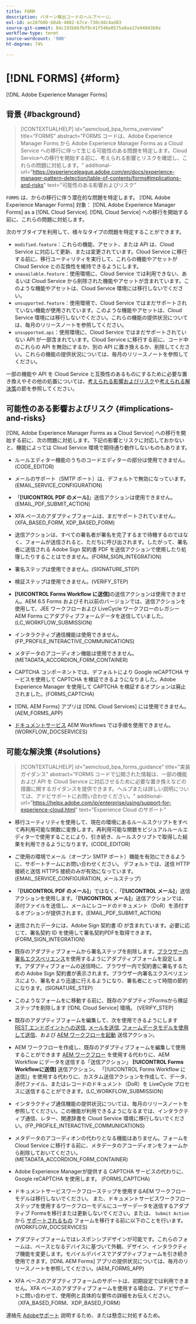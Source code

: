 ```yaml
---
title: FORM
description: パターン検出コードのヘルプページ。
exl-id: ac28760b-b0ab-4082-b7ce-730cddc4ad83
source-git-commit: 84c193b66fbf9c41f546e8575a0aa17e94043b9a
workflow-type: tm+mt
source-wordcount: '980'
ht-degree: 74%

---
```


# [!DNL FORMS] {#form}

[!DNL Adobe Experience Manager Forms]

## 背景 {#background}

>[!CONTEXTUALHELP]
>id="aemcloud_bpa_forms_overview"
>title="FORMS"
>abstract="FORMS コードは、Adobe Experience Manager Forms から Adobe Experience Manager Forms as a Cloud Service への移行に伴って生じる可能性のある問題を特定します。Cloud Serviceへの移行を開始する前に、考えられる影響とリスクを確認し、これらの問題に対処します。"
>additional-url="https://experienceleague.adobe.com/en/docs/experience-manager-pattern-detection/table-of-contents/forms#implications-and-risks" text="可能性のある影響およびリスク"

`FORMS`  は、からの移行に伴う潜在的な問題を特定します。 [!DNL Adobe Experience Manager Forms] 対象： [!DNL Adobe Experience Manager Forms] as a [!DNL Cloud Service]. [!DNL Cloud Service] への移行を開始する前に、これらの問題に対処します。

次のサブタイプを利用して、様々なタイプの問題を特定することができます。

* `modified.feature`：これらの機能、アセット、または API は、Cloud Service に対応して更新、または変更されています。Cloud Service に移行する前に、移行ユーティリティを実行して、これらの機能やアセットが Cloud Service との互換性を維持できるようにします。
* `unavailable.feature`：使用環境に、Cloud Service では利用できない、あるいは Cloud Service から削除された機能やアセットが含まれています。このような機能やアセットは、Cloud Service 環境には移行しないでください。
* `unsupported.feature`：使用環境で、Cloud Service ではまだサポートされていない機能が使用されています。このような機能やアセットは、Cloud Service 環境には移行しないでください。これらの機能の提供状況については、毎月のリリースノートを参照してください。
* `unsupported.api`：使用環境に、Cloud Service ではまだサポートされていない API が一部含まれています。Cloud Service に移行する前に、コード中のこれらの API を無効にするか、別の API に置き換えるか、削除してください。これらの機能の提供状況については、毎月のリリースノートを参照してください。

一部の機能や API を Cloud Service と互換性のあるものにするために必要な置き換えやその他の処置については、[考えられる影響およびリスク](#implications-and-risks)や[考えられる解決策](#solutions)の節を参照してください。

## 可能性のある影響およびリスク {#implications-and-risks}

[!DNL Adobe Experience Manager Forms as a Cloud Service] への移行を開始する前に、次の問題に対処します。下記の影響とリスクに対応しておかないと、機能によっては Cloud Service 環境で期待通り動作しないものもあります。

* ルールエディター機能のうちのコードエディターの部分は使用できません。(CODE_EDITOR)

* メールのサポート（SMTP ポート）は、デフォルトで無効になっています。 (EMAIL_SERVICE_CONFIGURATION)

* 「**[!UICONTROL PDF のメール]**」送信アクションは使用できません。(EMAIL_PDF_SUBMIT_ACTION)

* XFA ベースのアダプティブフォームは、まだサポートされていません。(XFA_BASED_FORM, XDP_BASED_FORM)

* 送信アクションは、すべての署名者が署名を完了するまで待機するのではなく、フォームが送信されると、ただちに呼び出されます。したがって、署名者に送信される Adobe Sign 契約書 PDF を送信アクションで使用したり処理したりすることはできません。(FORM_SIGN_INTEGRATION)

* 署名ステップは使用できません。(SIGNATURE_STEP)

* 検証ステップは使用できません。(VERIFY_STEP)

* **[!UICONTROL Forms Workflow に送信]**&#x200B;の送信アクションは使用できません。AEM 6.5 Forms およびそれ以前のバージョンでは、送信アクションを使用して、JEE ワークフローおよび LiveCycle ワークフローのレガシー AEM Forms にアダプティブフォームデータを送信していました。(LC_WORKFLOW_SUBMISSION)

* インタラクティブ通信機能は使用できません。 (FP_PROFILE_INTERACTIVE_COMMUNICATIONS)

* メタデータのアコーディオン機能は使用できません。(METADATA_ACCORDION_FORM_CONTAINER)

* CAPTCHA コンポーネントでは、デフォルトにより Google reCAPTCHA サービスを使用して CAPTCHA を検証できるようになりました。Adobe Experience Manager を使用して CAPTCHA を検証するオプションは廃止されました。(FORMS_CAPTCHA)

* [!DNL AEM Forms] アプリは [!DNL Cloud Services] には使用できません。(AEM_FORMS_APP)

* [ドキュメントサービス](https://experienceleague.adobe.com/en/docs/experience-manager-65/content/forms/install-aem-forms/osgi-installation/install-configure-document-services#deployment-topology) AEM Workflows では手順を使用できません。 (WORKFLOW_DOCSERVICES)

## 可能な解決策 {#solutions}

>[!CONTEXTUALHELP]
>id="aemcloud_bpa_forms_guidance"
>title="実装ガイダンス"
>abstract="FORMS コードで公開された情報は、一部の機能および API を Cloud Service に対応させるために必要な置き換えなどの措置に関するガイダンスを提供できます。ヘルプまたは詳しい説明については、アドビサポートにお問い合わせください。"
>additional-url="https://helpx.adobe.com/jp/enterprise/using/support-for-experience-cloud.html" text="Experience Cloud のサポート"

* 移行ユーティリティを使用して、現在の環境にあるルールスクリプトをすべて再利用可能な関数に変換します。再利用可能な関数をビジュアルルールエディターで使用することにより、引き続き、ルールスクリプトで取得した結果を利用できるようになります。(CODE_EDITOR)

* ご使用の環境でメール（オープン SMTP ポート）機能を有効にできるように、サポートチームにお問い合わせください。 デフォルトでは、送信 HTTP 接続と送信 HTTPS 接続のみが有効になっています。 (EMAIL_SERVICE_CONFIGURATION, メールステップ)

* 「**[!UICONTROL PDF のメール]**」ではなく、「**[!UICONTROL メール]**」送信アクションを使用します。「**[!UICONTROL メール]**」送信アクションでは、添付ファイルを送信し、メールにレコードのドキュメント（DoR）を添付するオプションが提供されます。(EMAIL_PDF_SUBMIT_ACTION)

* 送信されたデータには、Adobe Sign 契約書 ID が含まれています。必要に応じて、署名契約 ID を使用して署名契約PDFを取得できます。 (FORM_SIGN_INTEGRATION)

* 既存のアダプティブフォームから署名ステップを削除します。[ブラウザー内署名エクスペリエンス](https://blog.developer.adobe.com/using-adobe-sign-to-e-sign-an-adaptive-form-heres-the-best-way-to-do-it-dc3e15f9b684)を使用するようにアダプティブフォームを設定します。アダプティブフォームの送信時に、ブラウザー内で契約書に署名するための Adobe Sign 契約書が表示されます。ブラウザー内署名エクスペリエンスにより、署名をより迅速に行えるようになり、署名者にとって時間の節約になります。(SIGNATURE_STEP)

* このようなフォームをに移動する前に、既存のアダプティブFormsから検証ステップを削除します [!DNL Cloud Service] 環境。 (VERIFY_STEP)

* 既存のアダプティブフォームを編集して、次を使用できるようにします [REST エンドポイントへの送信](https://experienceleague.adobe.com/en/docs/experience-manager-cloud-service/content/forms/adaptive-forms-authoring/authoring-adaptive-forms-foundation-components/configure-submit-actions-and-metadata-submission/configuring-submit-actions#submit-to-rest-endpoint), [メールを送信](https://experienceleague.adobe.com/en/docs/experience-manager-cloud-service/content/forms/adaptive-forms-authoring/authoring-adaptive-forms-foundation-components/configure-submit-actions-and-metadata-submission/configuring-submit-actions#send-email), [フォームデータモデルを使用して送信](https://experienceleague.adobe.com/en/docs/experience-manager-cloud-service/content/forms/adaptive-forms-authoring/authoring-adaptive-forms-foundation-components/configure-submit-actions-and-metadata-submission/configuring-submit-actions#submit-using-form-data-model)、および [AEM ワークフローを起動](https://experienceleague.adobe.com/en/docs/experience-manager-cloud-service/content/forms/adaptive-forms-authoring/authoring-adaptive-forms-foundation-components/configure-submit-actions-and-metadata-submission/configuring-submit-actions#invoke-an-aem-workflow) 送信アクション。

* AEM ワークフローを作成し、既存のアダプティブフォームを編集して使用することができます [AEM ワークフロー](https://experienceleague.adobe.com/en/docs/experience-manager-cloud-service/content/forms/adaptive-forms-authoring/authoring-adaptive-forms-foundation-components/configure-submit-actions-and-metadata-submission/configuring-submit-actions#invoke-an-aem-workflow) を使用する代わりに、AEM Workflow にデータを送信する「送信アクション」 **[!UICONTROL Forms Workflowに送信]** 送信アクション。 「[!UICONTROL Forms Workflow に送信]」を使用する代わりに、カスタム送信アクションを作成して、データ、添付ファイル、またはレコードのドキュメント（DoR）を LiveCycle プロセスに送信することができます。(LC_WORKFLOW_SUBMISSION)

* インタラクティブ通信機能の提供状況については、毎月のリリースノートを参照してください。この機能が利用できるようになるまでは、インタラクティブ通信、レター、関連辞書を Cloud Service 環境に移行しないでください。(FP_PROFILE_INTERACTIVE_COMMUNICATIONS)

* メタデータのアコーディオンの代わりとなる機能はありません。フォームを Cloud Service に移行する前に、メタデータのアコーディオンをフォームから削除しておいてください。(METADATA_ACCORDION_FORM_CONTAINER)

* Adobe Experience Managerが提供する CAPTCHA サービスの代わりに、Google reCAPTCHA を使用します。 (FORMS_CAPTCHA)

* ドキュメントサービスワークフローステップを使用するAEM ワークフローモデルは移行しないでください。 また、ドキュメントサービスワークフローステップを使用するワークフローモデルにユーザーデータを送信するアダプティブ Formsを移行または更新しないでください。または、 `Submit Action` から [サポートされるもの](https://experienceleague.adobe.com/en/docs/experience-manager-cloud-service/content/forms/adaptive-forms-authoring/authoring-adaptive-forms-foundation-components/configure-submit-actions-and-metadata-submission/configuring-submit-actions) フォームを移行する前に以下のことを行います。 (WORKFLOW_DOCSERVICES)

* アダプティブフォームではレスポンシブデザインが可能です。これらのフォームは、ベースとなるデバイスに基づいて外観、デザイン、インタラクティブ機能を変更します。モバイルデバイスでアダプティブフォームを引き続き使用できます。[!DNL AEM Forms] アプリの提供状況については、毎月のリリースノートを参照してください。(AEM_FORMS_APP)

* XFA ベースのアダプティブフォームのサポートは、初期設定では利用できません。XFA ベースのアダプティブフォームを使用する場合は、アドビサポートに問い合わせて、使用例と具体的な要件の詳細をお伝えください。（XFA_BASED_FORM、XDP_BASED_FORM）

連絡先 [Adobeサポート](https://helpx.adobe.com/jp/enterprise/using/support-for-experience-cloud.html) 説明するため、または懸念に対処するため。
